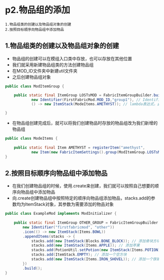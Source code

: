 # p2.物品组的添加

    1.物品组类的创建以及物品组对象的创建
    2.按照目标顺序向物品组中添加物品

## 1.物品组类的创建以及物品组对象的创建
- 物品组的创建可以在模组入口类中存放，也可以存放在其他位置
- 我们就采用新建物品组类的方法创建物品组
- 在MOD_ID文件夹中新建util文件夹
- 之后创建物品组对象
```java
public class ModItemGroup {

    public static final ItemGroup LOSTsMOD = FabricItemGroupBuilder.build( // 使用.build来创建物品组
            new Identifier(FirstFabricMod.MOD_ID,"group1"), // Identifier依旧需要两个参数
            () -> new ItemStack(ModeItems.AMETHYST)); // lambda表达式，此处使用我们新增物品当作该物品组的图标

}
```
- 在物品组创建完成后，就可以将我们创建物品时存放的物品组改为我们新增的物品组
```java
public class ModeItems {
    
    public static final Item AMETHYST = registerItem("amethyst",
            new Item(new FabricItemSettings().group(ModItemGroup.LOSTsMOD).maxCount(64)));
}
```

## 2.按照目标顺序向物品组中添加物品
- 在我们创建物品组的时候，使用.create来创建，我们就可以按照自己想要的顺序向物品组中添加物品
- 向.create创建物品组中按照特定的顺序向物品组添加物品，stacks.add的参数均为ItemStack对象，其参数为需要添加的物品对象
```java
public class ExampleMod implements ModInitializer {
    
	public static final ItemGroup OTHER_GROUP = FabricItemGroupBuilder.create(
		new Identifier("firstfabricmod", "other"))
		.icon(() -> new ItemStack(Items.BOWL))
		.appendItems(stacks -> {
			stacks.add(new ItemStack(Blocks.BONE_BLOCK)); // 添加骨块方块
			stacks.add(new ItemStack(Items.APPLE)); // 添加苹果
			stacks.add(PotionUtil.setPotion(new ItemStack(Items.POTION), Potions.WATER)); // 添加一个装满水的水瓶
			stacks.add(ItemStack.EMPTY); // 添加一个空方块
			stacks.add(new ItemStack(Items.IRON_SHOVEL)); // 添加一个铁锹
		})
		.build();
}
```
